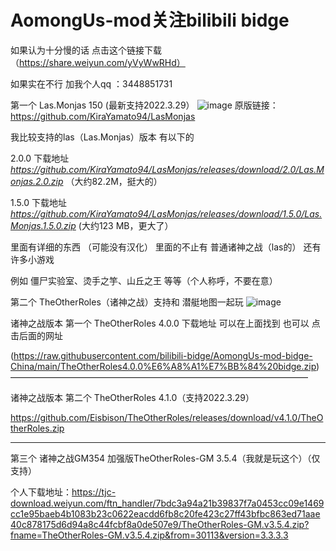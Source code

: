 # AomongUs-mod关注bilibili bidge

如果认为十分慢的话 点击这个链接下载（https://share.weiyun.com/yVyWwRHd）    




如果实在不行 加我个人qq ：3448851731 



第一个 Las.Monjas 150 (最新支持2022.3.29）
![image](https://user-images.githubusercontent.com/106727385/171749873-c8f42aff-d073-44f2-8ee2-11249ffe049f.png)
 原版链接：https://github.com/KiraYamato94/LasMonjas 
 
 
我比较支持的las（Las.Monjas）版本 有以下的




   2.0.0 下载地址
   *https://github.com/KiraYamato94/LasMonjas/releases/download/2.0/Las.Monjas.2.0.zip* （大约82.2M，挺大的）




   1.5.0 下载地址
   *https://github.com/KiraYamato94/LasMonjas/releases/download/1.5.0/Las.Monjas.1.5.0.zip* (大约123 MB，更大了）
   
里面有详细的东西 （可能没有汉化） 里面的不止有 普通诸神之战（las的） 还有许多小游戏 


例如  僵尸实验室、烫手之竽、山丘之王 等等（个人称呼，不要在意）







第二个 TheOtherRoles（诸神之战）支持和 潜艇地图一起玩
![image](https://user-images.githubusercontent.com/106727385/171752228-d11e7f94-441c-4644-b65f-06546029978e.png)

诸神之战版本 第一个 TheOtherRoles 4.0.0 
下载地址 可以在上面找到 也可以 点击后面的网址



(https://raw.githubusercontent.com/bilibili-bidge/AomongUs-mod-bidge-China/main/TheOtherRoles4.0.0%E6%A8%A1%E7%BB%84%20bidge.zip)
——————————————————————————————————
    
    
    
    
    
诸神之战版本 第二个 TheOtherRoles 4.1.0（支持2022.3.29）




https://github.com/Eisbison/TheOtherRoles/releases/download/v4.1.0/TheOtherRoles.zip
    
________________________________________
    
    
    
第三个  诸神之战GM354 加强版TheOtherRoles-GM 3.5.4（我就是玩这个）（仅支持）


个人下载地址：https://tjc-download.weiyun.com/ftn_handler/7bdc3a94a21b39837f7a0453cc09e1469cc1e95baeb4b1083b23c0622eacdd6fb8c20fe423c27ff43bfbc863ed71aae40c878175d6d94a8c44fcbf8a0de507e9/TheOtherRoles-GM.v3.5.4.zip?fname=TheOtherRoles-GM.v3.5.4.zip&from=30113&version=3.3.3.3






















